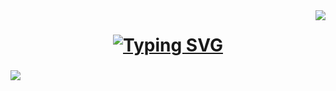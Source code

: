 <img align="right" src="http://visitor-badge.laobi.icu/badge?page_id=Miller38.Miller38 " />

<h1 align="center"> 
   <a href="https://git.io/typing-svg"><img src="https://readme-typing-svg.demolab.com?font=Righteous&size=35&center=true&vCenter=true&width=500&height=70&duration=6000&lines=Hi+There!+😎;+I'm+Miller+Gutierrez!;+Software+Developer+💻;" alt="Typing SVG" /></a>
</h1>

   
<h3 aling="center">
<a href="mailto:millergutierrez38@gmail.com">
<img src="https://  img.shields.io/badge/Gmail-333333?style=for-the-badge&logo=gmail&logoColor=red" target="_blank" />
</a>
